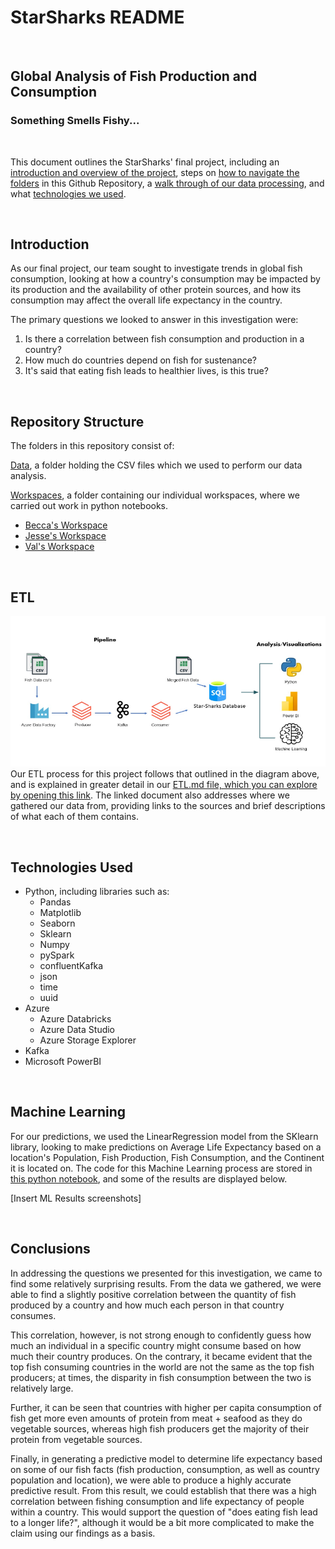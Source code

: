 <h1> StarSharks README </h1>

<br>

## Global Analysis of Fish Production and Consumption
### Something Smells Fishy...

<br>

This document outlines the StarSharks' final project, including an [introduction and overview of the project](#introduction), steps on [how to navigate the folders](#repository-structure) in this Github Repository, a [walk through of our data processing](#etl), and what [technologies we used](#technologies-used).

<br> 

## Introduction
As our final project, our team sought to investigate trends in global fish consumption, looking at how a country's consumption may be impacted by its production and the availability of other protein sources, and how its consumption may affect the overall life expectancy in the country. 

The primary questions we looked to answer in this investigation were:
1. Is there a correlation between fish consumption and production in a country?
2. How much do countries depend on fish for sustenance?
3. It's said that eating fish leads to healthier lives, is this true? 



<br>

## Repository Structure


The folders in this repository consist of:

[Data](./Data/), a folder holding the CSV files which we used to perform our data analysis.

[Workspaces](./Workspaces/), a folder containing our individual workspaces, where we carried out work in python notebooks.
- [Becca's Workspace](/Workspaces/Becca_workspace/)
- [Jesse's Workspace](/Workspaces/Jesses_workspace/)
- [Val's Workspace](/Workspaces/Vals_workspace/)



<br>

## ETL
![](./Images/diagram.png)
Our ETL process for this project follows that outlined in the diagram above, and is explained in greater detail in our [ETL.md file, which you can explore by opening this link](./ETL.md). The linked document also addresses where we gathered our data from, providing links to the sources and brief descriptions of what each of them contains. 

<br>

## Technologies Used
- Python, including libraries such as:
    - Pandas
    - Matplotlib
    - Seaborn
    - Sklearn
    - Numpy
    - pySpark
    - confluentKafka
    - json
    - time
    - uuid
- Azure
    - Azure Databricks
    - Azure Data Studio
    - Azure Storage Explorer
- Kafka 
- Microsoft PowerBI

<br>

## Machine Learning
For our predictions, we used the LinearRegression model from the SKlearn library, looking to make predictions on Average Life Expectancy based on a location's Population, Fish Production, Fish Consumption, and the Continent it is located on. The code for this Machine Learning process are stored in [this python notebook](./Workspaces/Vals_workspace/ML-ETL-Life-Expect.ipynb), and some of the results are displayed below.

[Insert ML Results screenshots]

<br>

## Conclusions
In addressing the questions we presented for this investigation, we came to find some relatively surprising results. From the data we gathered, we were able to find a slightly positive correlation between the quantity of fish produced by a country and how much each person in that country consumes.


This correlation, however, is not strong enough to confidently guess how much an individual in a specific country might consume based on how much their country produces. On the contrary, it became evident that the top fish consuming countries in the world are not the same as the top fish producers; at times, the disparity in fish consumption between the two is relatively large. 

Further, it can be seen that countries with higher per capita consumption of fish get more even amounts of protein from meat + seafood as they do vegetable sources, whereas high fish producers get the majority of their protein from vegetable sources. 

Finally, in generating a predictive model to determine life expectancy based on some of our fish facts (fish production, consumption, as well as country population and location), we were able to produce a highly accurate predictive result. From this result, we could establish that there was a high correlation between fishing consumption and life expectancy of people within a country. This would support the question of "does eating fish lead to a longer life?", although it would be a bit more complicated to make the claim using our findings as a basis. 